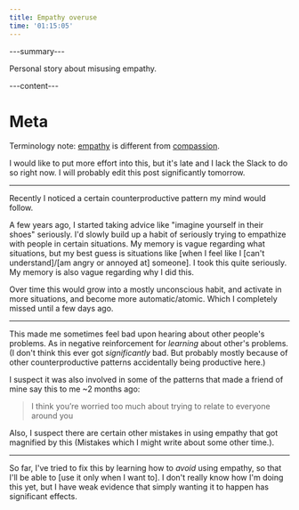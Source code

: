 ```yaml
---
title: Empathy overuse
time: '01:15:05'
---
```


---summary---

Personal story about misusing empathy.

---content---

# Meta

Terminology note: [empathy](/glossary#empathy) is different from [compassion](/glossary#compassion).

I would like to put more effort into this, but it's late and I lack the Slack to do so right now. I will probably edit this post significantly tomorrow.

---

Recently I noticed a certain counterproductive pattern my mind would follow.

A few years ago, I started taking advice like "imagine yourself in their shoes" seriously. I'd slowly build up a habit of seriously trying to empathize with people in certain situations. My memory is vague regarding what situations, but my best guess is situations like [when I feel like I [can't understand]/[am angry or annoyed at] someone]. I took this quite seriously. My memory is also vague regarding why I did this.

<p id="habit">
Over time this would grow into a mostly unconscious habit, and activate in more situations, and become more automatic/atomic. Which I completely missed until a few days ago.
</p>

---

This made me sometimes feel bad upon hearing about other people's problems. As in negative reinforcement for *learning* about other's problems. (I don't think this ever got *significantly* bad. But probably mostly because of other counterproductive patterns accidentally being productive here.)

I suspect it was also involved in some of the patterns that made a friend of mine say this to me ~2 months ago:

> I think you’re worried too much about trying to relate to everyone around you

Also, I suspect there are certain other mistakes in using empathy that got magnified by this (Mistakes which I might write about some other time.).

---

So far, I've tried to fix this by learning how to *avoid* using empathy, so that I'll be able to [use it only when I want to]. I don't really know how I'm doing this yet, but I have weak evidence that simply wanting it to happen has significant effects.

